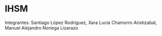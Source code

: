 # IHSM
Integrantes: Santiago López Rodríguez, Xara Lucia Chamorro Aristizabal, Manuel Alejandro Noriega Lizarazo
